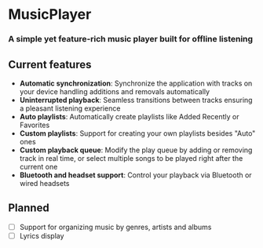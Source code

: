 # MusicPlayer

### A simple yet feature-rich music player built for offline listening

## Current features

- **Automatic synchronization**: Synchronize the application with tracks on your device handling additions and removals automatically
- **Uninterrupted playback**: Seamless transitions between tracks ensuring a pleasant listening experience
- **Auto playlists**: Automatically create playlists like Added Recently or Favorites
- **Custom playlists**: Support for creating your own playlists besides "Auto" ones
- **Custom playback queue**: Modify the play queue by adding or removing track in real time, or select multiple songs to be played right after the current one
- **Bluetooth and headset support**: Control your playback via Bluetooth or wired headsets

## Planned

- [ ] Support for organizing music by genres, artists and albums
- [ ] Lyrics display 
